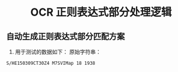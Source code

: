 # <center> OCR 正则表达式部分处理逻辑
## 自动生成正则表达式部分匹配方案

1. 用于测试的数据如下：
原始字符串：
```
S/HE150309CT30Z4 M7SVIMap 18 1938
```
